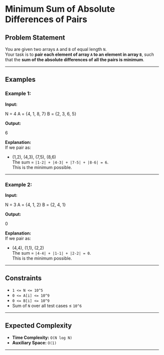 # Minimum Sum of Absolute Differences of Pairs

## Problem Statement
You are given two arrays `A` and `B` of equal length `N`.  
Your task is to **pair each element of array `A` to an element in array `B`**, such that the **sum of the absolute differences of all the pairs is minimum**.

---

## Examples

### Example 1:
**Input:**  

N = 4
A = {4, 1, 8, 7}
B = {2, 3, 6, 5}

**Output:**  

6

**Explanation:**  
If we pair as:  
- (1,2), (4,3), (7,5), (8,6)  
The sum = `|1-2| + |4-3| + |7-5| + |8-6| = 6`.  
This is the minimum possible.

---

### Example 2:
**Input:**  

N = 3
A = {4, 1, 2}
B = {2, 4, 1}

**Output:**  

0

**Explanation:**  
If we pair as:  
- (4,4), (1,1), (2,2)  
The sum = `|4-4| + |1-1| + |2-2| = 0`.  
This is the minimum possible.

---

## Constraints
- `1 <= N <= 10^5`  
- `0 <= A[i] <= 10^9`  
- `0 <= B[i] <= 10^9`  
- Sum of `N` over all test cases ≤ `10^6`  

---

## Expected Complexity
- **Time Complexity:** `O(N log N)`  
- **Auxiliary Space:** `O(1)`  

---
